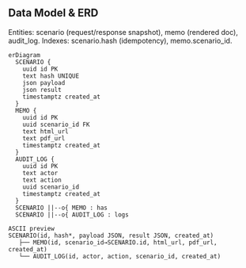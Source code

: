 ## Data Model & ERD

Entities: scenario (request/response snapshot), memo (rendered doc), audit_log.
Indexes: scenario.hash (idempotency), memo.scenario_id.

```mermaid
erDiagram
  SCENARIO {
    uuid id PK
    text hash UNIQUE
    json payload
    json result
    timestamptz created_at
  }
  MEMO {
    uuid id PK
    uuid scenario_id FK
    text html_url
    text pdf_url
    timestamptz created_at
  }
  AUDIT_LOG {
    uuid id PK
    text actor
    text action
    uuid scenario_id
    timestamptz created_at
  }
  SCENARIO ||--o{ MEMO : has
  SCENARIO ||--o{ AUDIT_LOG : logs
```

```
ASCII preview
SCENARIO(id, hash*, payload JSON, result JSON, created_at)
   ├── MEMO(id, scenario_id→SCENARIO.id, html_url, pdf_url, created_at)
   └── AUDIT_LOG(id, actor, action, scenario_id, created_at)
```

